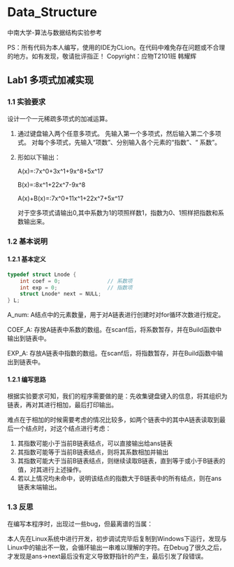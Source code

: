 # Data_Structure

中南大学-算法与数据结构实验参考

PS：所有代码为本人编写，使用的IDE为CLion。在代码中难免存在问题或不合理的地方。如有发现，敬请批评指正！
Copyright：应物T2101班 韩耀辉

## Lab1 多项式加减实现

### 1.1 实验要求

设计一个一元稀疏多项式的加减运算。

1. 通过键盘输入两个任意多项式。
   	先输入第一个多项式，然后输入第二个多项式。
   	对每个多项式，先输入“项数”、分别输入各个元素的“指数”、“ 系数”。

2. 形如以下输出：

   A(x)=:7x^0+3x^1+9x^8+5x^17

   B(x)=:8x^1+22x^7-9x^8

   A(x)+B(x)=:7x^0+11x^1+22x^7+5x^17

   对于空多项式请输出0,其中系数为1的项照样数1，指数为0、1照样把指数和系数输出来。

 ### 1.2 基本说明

#### 1.2.1 基本定义

```c
typedef struct Lnode {
    int coef = 0;				// 系数项
    int exp = 0;				// 指数项
    struct Lnode* next = NULL;
} L;
```

A_num: A结点中的元素数量，用于对A链表进行创建时对for循环次数进行规定。

COEF_A: 存放A链表中系数的数组。在scanf后，将系数暂存，并在Build函数中输出到链表中。

EXP_A: 存放A链表中指数的数组。在scanf后，将指数暂存，并在Build函数中输出到链表中。

 #### 1.2.1 编写思路

根据实验要求可知，我们的程序需要做的是：先收集键盘键入的信息，将其组织为链表，再对其进行相加，最后打印输出。

难点在于相加的时候需要考虑的情况比较多，如两个链表中的其中A链表读取到最后一个结点时，对这个结点进行考虑：

1. 其指数可能小于当前B链表结点，可以直接输出给ans链表
2. 其指数可能等于当前B链表结点，则将其系数相加并输出
3. 其指数可能大于当前B链表结点，则继续读取B链表，直到等于或小于B链表的值，对其进行上述操作。
4. 若以上情况均未命中，说明该结点的指数大于B链表中的所有结点，则在ans链表末端输出。

### 1.3 反思

在编写本程序时，出现过一些bug，但最离谱的当属：

本人先在Linux系统中进行开发，初步调试完毕后复制到Windows下运行，发现与Linux中的输出不一致，会循环输出一串难以理解的字符。在Debug了很久之后，才发现是ans->next最后没有定义导致野指针的产生，最后引发了段错误。
